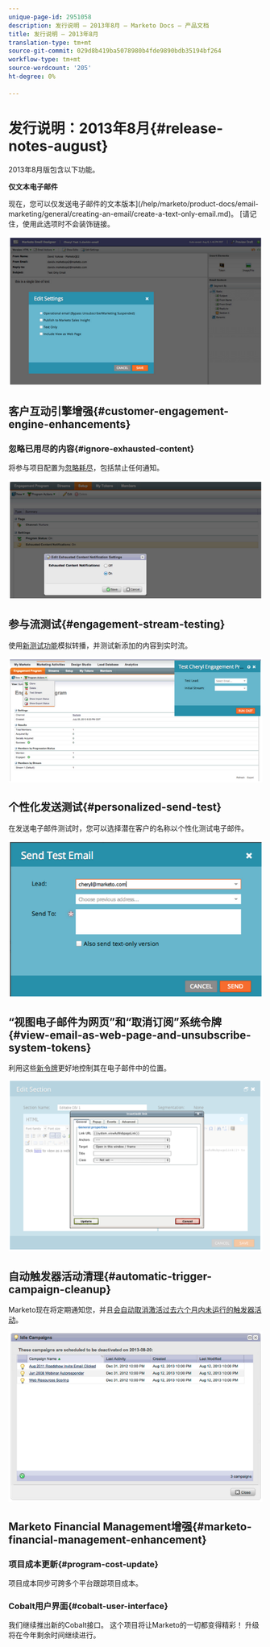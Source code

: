 ```yaml
---
unique-page-id: 2951058
description: 发行说明 — 2013年8月 — Marketo Docs — 产品文档
title: 发行说明 — 2013年8月
translation-type: tm+mt
source-git-commit: 029d8b419ba5078980b4fde9890bdb35194bf264
workflow-type: tm+mt
source-wordcount: '205'
ht-degree: 0%

---
```



# 发行说明：2013年8月{#release-notes-august}

2013年8月版包含以下功能。

**仅文本电子邮件**

现在，您可以仅发送电子邮件的文本版本](/help/marketo/product-docs/email-marketing/general/creating-an-email/create-a-text-only-email.md)。 [请记住，使用此选项时不会装饰链接。

![](assets/image2014-9-22-16-3a34-3a15.png)

## 客户互动引擎增强{#customer-engagement-engine-enhancements}

### 忽略已用尽的内容{#ignore-exhausted-content}

将参与项目配置为[忽略耗尽](/help/marketo/product-docs/email-marketing/drip-nurturing/using-engagement-programs/disable-and-enable-exhausted-content-notifications.md)，包括禁止任何通知。

![](assets/image2014-9-22-16-3a34-3a37.png)

## 参与流测试{#engagement-stream-testing}

使用[新测试功能](/help/marketo/product-docs/email-marketing/drip-nurturing/engagement-program-streams/test-an-engagement-stream.md)模拟转播，并测试新添加的内容到实时流。

![](assets/image2014-9-22-16-3a34-3a56.png)

## 个性化发送测试{#personalized-send-test}

在发送电子邮件测试时，您可以选择潜在客户的名称以个性化测试电子邮件。

![](assets/image2014-9-22-16-3a35-3a15.png)

## “视图电子邮件为网页”和“取消订阅”系统令牌{#view-email-as-web-page-and-unsubscribe-system-tokens}

利用这些[新令牌](/help/marketo/product-docs/email-marketing/general/using-tokens/system-tokens-glossary.md)更好地控制其在电子邮件中的位置。

![](assets/image2014-9-22-16-3a35-3a38.png)

## 自动触发器活动清理{#automatic-trigger-campaign-cleanup}

Marketo现在将定期通知您，并且[会自动取消激活过去六个月内未运行的触发器活动](/help/marketo/product-docs/core-marketo-concepts/smart-campaigns/using-smart-campaigns/automatic-trigger-campaign-cleanup.md)。

![](assets/image2014-9-22-16-3a36-3a2.png)

## Marketo Financial Management增强{#marketo-financial-management-enhancement}

### 项目成本更新{#program-cost-update}

项目成本同步可跨多个平台跟踪项目成本。

### Cobalt用户界面{#cobalt-user-interface}

我们继续推出新的Cobalt接口。 这个项目将让Marketo的一切都变得精彩！ 升级将在今年剩余时间继续进行。
